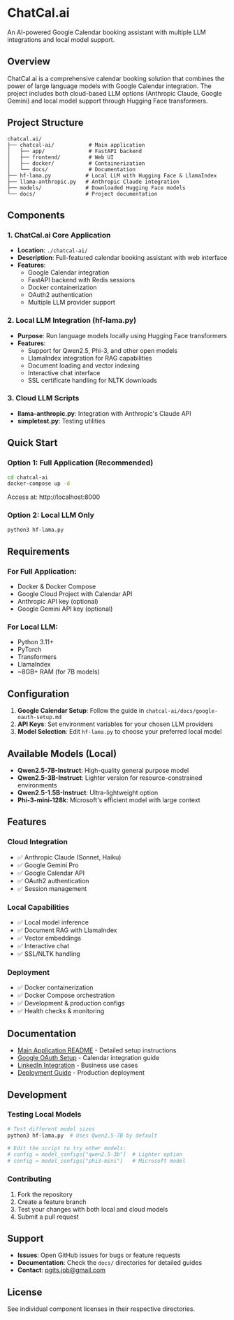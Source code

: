 # ChatCal.ai

An AI-powered Google Calendar booking assistant with multiple LLM integrations and local model support.

## Overview

ChatCal.ai is a comprehensive calendar booking solution that combines the power of large language models with Google Calendar integration. The project includes both cloud-based LLM options (Anthropic Claude, Google Gemini) and local model support through Hugging Face transformers.

## Project Structure

```
chatcal.ai/
├── chatcal-ai/           # Main application
│   ├── app/              # FastAPI backend
│   ├── frontend/         # Web UI
│   ├── docker/           # Containerization
│   └── docs/             # Documentation
├── hf-lama.py           # Local LLM with Hugging Face & LlamaIndex
├── llama-anthropic.py   # Anthropic Claude integration
├── models/              # Downloaded Hugging Face models
└── docs/                # Project documentation
```

## Components

### 1. ChatCal.ai Core Application
- **Location**: `./chatcal-ai/`
- **Description**: Full-featured calendar booking assistant with web interface
- **Features**: 
  - Google Calendar integration
  - FastAPI backend with Redis sessions
  - Docker containerization
  - OAuth2 authentication
  - Multiple LLM provider support

### 2. Local LLM Integration (hf-lama.py)
- **Purpose**: Run language models locally using Hugging Face transformers
- **Features**:
  - Support for Qwen2.5, Phi-3, and other open models
  - LlamaIndex integration for RAG capabilities
  - Document loading and vector indexing
  - Interactive chat interface
  - SSL certificate handling for NLTK downloads

### 3. Cloud LLM Scripts
- **llama-anthropic.py**: Integration with Anthropic's Claude API
- **simpletest.py**: Testing utilities

## Quick Start

### Option 1: Full Application (Recommended)
```bash
cd chatcal-ai
docker-compose up -d
```
Access at: http://localhost:8000

### Option 2: Local LLM Only
```bash
python3 hf-lama.py
```

## Requirements

### For Full Application:
- Docker & Docker Compose
- Google Cloud Project with Calendar API
- Anthropic API key (optional)
- Google Gemini API key (optional)

### For Local LLM:
- Python 3.11+
- PyTorch
- Transformers
- LlamaIndex
- ~8GB+ RAM (for 7B models)

## Configuration

1. **Google Calendar Setup**: Follow the guide in `chatcal-ai/docs/google-oauth-setup.md`
2. **API Keys**: Set environment variables for your chosen LLM providers
3. **Model Selection**: Edit `hf-lama.py` to choose your preferred local model

## Available Models (Local)

- **Qwen2.5-7B-Instruct**: High-quality general purpose model
- **Qwen2.5-3B-Instruct**: Lighter version for resource-constrained environments  
- **Qwen2.5-1.5B-Instruct**: Ultra-lightweight option
- **Phi-3-mini-128k**: Microsoft's efficient model with large context

## Features

### Cloud Integration
- ✅ Anthropic Claude (Sonnet, Haiku)
- ✅ Google Gemini Pro
- ✅ Google Calendar API
- ✅ OAuth2 authentication
- ✅ Session management

### Local Capabilities
- ✅ Local model inference
- ✅ Document RAG with LlamaIndex
- ✅ Vector embeddings
- ✅ Interactive chat
- ✅ SSL/NLTK handling

### Deployment
- ✅ Docker containerization
- ✅ Docker Compose orchestration
- ✅ Development & production configs
- ✅ Health checks & monitoring

## Documentation

- [Main Application README](./chatcal-ai/README.md) - Detailed setup instructions
- [Google OAuth Setup](./chatcal-ai/docs/google-oauth-setup.md) - Calendar integration guide
- [LinkedIn Integration](./chatcal-ai/docs/linkedin-google-calendar-integration.md) - Business use cases
- [Deployment Guide](./chatcal-ai/DEPLOYMENT.md) - Production deployment

## Development

### Testing Local Models
```bash
# Test different model sizes
python3 hf-lama.py  # Uses Qwen2.5-7B by default

# Edit the script to try other models:
# config = model_configs["qwen2.5-3b"]  # Lighter option
# config = model_configs["phi3-mini"]   # Microsoft model
```

### Contributing
1. Fork the repository
2. Create a feature branch
3. Test your changes with both local and cloud models
4. Submit a pull request

## Support

- **Issues**: Open GitHub issues for bugs or feature requests
- **Documentation**: Check the `docs/` directories for detailed guides
- **Contact**: pgits.job@gmail.com

## License

See individual component licenses in their respective directories.